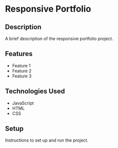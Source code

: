 # Responsive Portfolio

## Description

A brief description of the responsive portfolio project.

## Features

- Feature 1
- Feature 2
- Feature 3

## Technologies Used

- JavaScript
- HTML
- CSS

## Setup

Instructions to set up and run the project.
